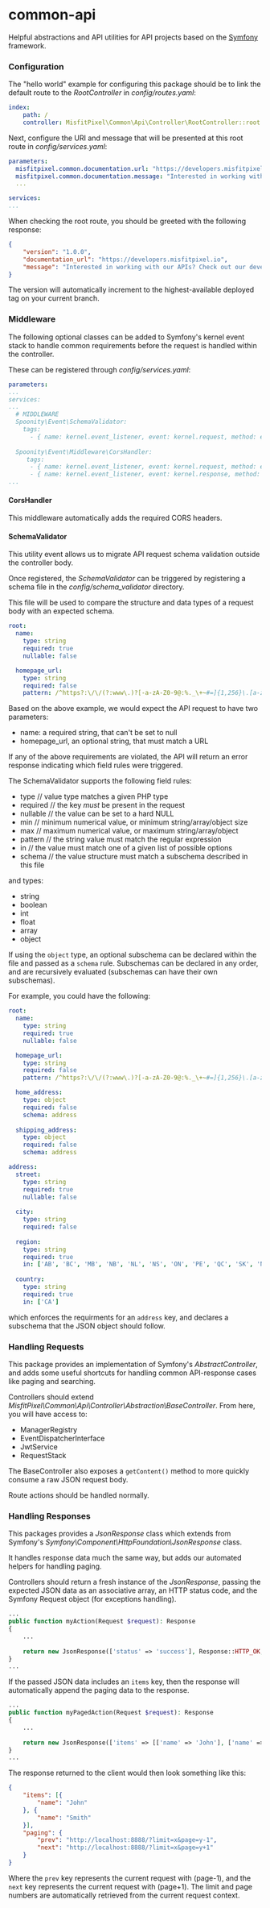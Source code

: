 # common-api

Helpful abstractions and API utilities for API projects based on the [Symfony](https://www.symfony.com/) framework.

### Configuration
The "hello world" example for configuring this package should be to link the default route to the _RootController_ in _config/routes.yaml_:
```yaml
index:
    path: /
    controller: MisfitPixel\Common\Api\Controller\RootController::root
```

Next, configure the URI and message that will be presented at this root route in _config/services.yaml_:
```yaml
parameters:
  misfitpixel.common.documentation.url: "https://developers.misfitpixel.io"
  misfitpixel.common.documentation.message: "Interested in working with our APIs? Check out our developer docs!"
  ...

services:
...

```

When checking the root route, you should be greeted with the following response:
```json
{
	"version": "1.0.0",
	"documentation_url": "https://developers.misfitpixel.io",
	"message": "Interested in working with our APIs? Check out our developer docs!"
}
```
The version will automatically increment to the highest-available deployed tag on your current branch.

### Middleware

The following optional classes can be added to Symfony's kernel event stack to handle common requirements before the request is handled within the controller.

These can be registered through _config/services.yaml_:
```yaml
parameters:
...
services:
...
  # MIDDLEWARE
  Spoonity\Event\SchemaValidator:
    tags:
      - { name: kernel.event_listener, event: kernel.request, method: execute }
    
  Spoonity\Event\Middleware\CorsHandler:
     tags:
      - { name: kernel.event_listener, event: kernel.request, method: execute, priority: 255 }
      - { name: kernel.event_listener, event: kernel.response, method: response }
...
```

#### CorsHandler
This middleware automatically adds the required CORS headers.

#### SchemaValidator
This utility event allows us to migrate API request schema validation outside the controller body.

Once registered, the _SchemaValidator_ can be triggered by registering a schema file in the _config/schema_validator_ directory.

This file will be used to compare the structure and data types of a request body with an expected schema.
```yaml
root:
  name: 
    type: string
    required: true
    nullable: false

  homepage_url:
    type: string
    required: false
    pattern: /^https?:\/\/(?:www\.)?[-a-zA-Z0-9@:%._\+~#=]{1,256}\.[a-zA-Z0-9()]{1,6}\b(?:[-a-zA-Z0-9()@:%_\+.~#?&\/=]*)$/
```

Based on the above example, we would expect the API request to have two parameters:

* name: a required string, that can't be set to null
* homepage_url, an optional string, that must match a URL

If any of the above requirements are violated, the API will return an error response indicating which field rules were triggered.

The SchemaValidator supports the following field rules:

* type // value type matches a given PHP type
* required // the key _must_ be present in the request
* nullable // the value can be set to a hard NULL
* min // minimum numerical value, or minimum string/array/object size
* max // maximum numerical value, or maximum string/array/object
* pattern // the string value must match the regular expression
* in // the value must match one of a given list of possible options
* schema // the value structure must match a subschema described in this file

and types:

* string
* boolean
* int
* float
* array
* object

If using the `object` type, an optional subschema can be declared within the file and passed as a `schema` rule.  Subschemas can be declared in any order, and are recursively evaluated (subschemas can have their own subschemas).

For example, you could have the following:
```yaml
root:
  name: 
    type: string
    required: true
    nullable: false

  homepage_url:
    type: string
    required: false
    pattern: /^https?:\/\/(?:www\.)?[-a-zA-Z0-9@:%._\+~#=]{1,256}\.[a-zA-Z0-9()]{1,6}\b(?:[-a-zA-Z0-9()@:%_\+.~#?&\/=]*)$/

  home_address:
    type: object
    required: false
    schema: address
    
  shipping_address:
    type: object
    required: false
    schema: address

address:
  street:
    type: string
    required: true
    nullable: false
    
  city:
    type: string
    required: false
    
  region:
    type: string
    required: true
    in: ['AB', 'BC', 'MB', 'NB', 'NL', 'NS', 'ON', 'PE', 'QC', 'SK', 'NT', 'NU', 'YT']
    
  country:
    type: string
    required: true
    in: ['CA']
```

which enforces the requirments for an `address` key, and declares a subschema that the JSON object should follow.

### Handling Requests

This package provides an implementation of Symfony's _AbstractController_, and adds some useful shortcuts for handling common API-response cases like paging and searching.

Controllers should extend _MisfitPixel\Common\Api\Controller\Abstraction\BaseController_.  From here, you will have access to:

* ManagerRegistry
* EventDispatcherInterface
* JwtService
* RequestStack

The BaseController also exposes a `getContent()` method to more quickly consume a raw JSON request body.

Route actions should be handled normally.

### Handling Responses

This packages provides a _JsonResponse_ class which extends from Symfony's _Symfony\Component\HttpFoundation\JsonResponse_ class.

It handles response data much the same way, but adds our automated helpers for handling paging.

Controllers should return a fresh instance of the _JsonResponse_, passing the expected JSON data as an associative array, an HTTP status code, and the Symfony Request object (for exceptions handling).

```php
...
public function myAction(Request $request): Response
{
    ...
    
    return new JsonResponse(['status' => 'success'], Response::HTTP_OK, $request);
}
...
```

If the passed JSON data includes an `items` key, then the response will automatically append the paging data to the response.

```php
...
public function myPagedAction(Request $request): Response
{
    ...
    
    return new JsonResponse(['items' => [['name' => 'John'], ['name' => 'Smith']]], Response::HTTP_OK, $request);
}
...
```

The response returned to the client would then look something like this:
```json
{
	"items": [{
		"name": "John"
	}, {
		"name": "Smith"
	}],
	"paging": {
		"prev": "http://localhost:8888/?limit=x&page=y-1",
		"next": "http://localhost:8888/?limit=x&page=y+1"
	}
}
```

Where the `prev` key represents the current request with (page-1), and the `next` key represents the current request with (page+1). The limit and page numbers are automatically retrieved from the current request context.
